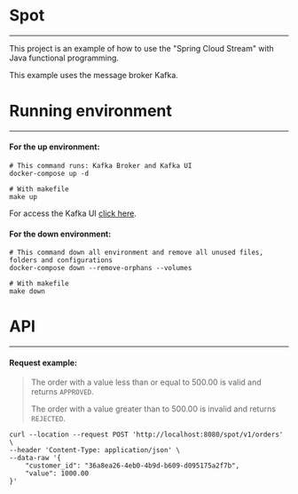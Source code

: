 # Spot

---
This project is an example of how to use the "Spring Cloud Stream" with Java functional programming.

This example uses the message broker Kafka.

# Running environment

---

#### For the up environment:
```shell
# This command runs: Kafka Broker and Kafka UI
docker-compose up -d

# With makefile
make up
```

For access the Kafka UI [click here](http://localhost:8085).

#### For the down environment:
```shell
# This command down all environment and remove all unused files, folders and configurations
docker-compose down --remove-orphans --volumes

# With makefile
make down
```

# API

---

#### Request example:
> The order with a value less than or equal to 500.00 is valid and returns `APPROVED`.
> 
> The order with a value greater than to 500.00 is invalid and returns `REJECTED`.
```shell
curl --location --request POST 'http://localhost:8080/spot/v1/orders' \
--header 'Content-Type: application/json' \
--data-raw '{
    "customer_id": "36a8ea26-4eb0-4b9d-b609-d095175a2f7b",
    "value": 1000.00
}'
```